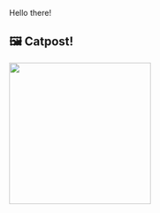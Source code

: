 Hello there!



## 🖼️ Catpost!

<sub>
    <img src="https://cdn2.thecatapi.com/images/5vjFYc-lU.jpg" height="256">
</sub>

